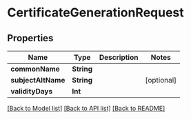 # CertificateGenerationRequest

## Properties
Name | Type | Description | Notes
------------ | ------------- | ------------- | -------------
**commonName** | **String** |  | 
**subjectAltName** | **String** |  | [optional] 
**validityDays** | **Int** |  | 

[[Back to Model list]](../README.md#documentation-for-models) [[Back to API list]](../README.md#documentation-for-api-endpoints) [[Back to README]](../README.md)



